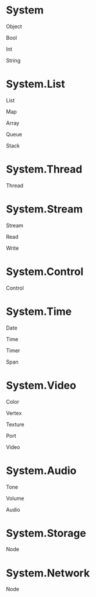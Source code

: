 # System
Object

Bool

Int

String



# System.List
List

Map

Array

Queue

Stack




# System.Thread
Thread





# System.Stream
Stream

Read

Write




# System.Control
Control



# System.Time
Date

Time

Timer

Span




# System.Video
Color

Vertex

Texture

Port

Video


# System.Audio
Tone

Volume

Audio




# System.Storage
Node




# System.Network
Node